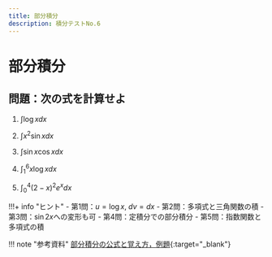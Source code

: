 ```yaml
---
title: 部分積分
description: 積分テストNo.6
---
```


# 部分積分

## 問題：次の式を計算せよ

1. $\displaystyle \int_{}^{} \log x dx$

2. $\displaystyle \int_{}^{} x^2\sin x dx$

3. $\displaystyle \int_{}^{} \sin x\cos x dx$

4. $\displaystyle \int_{1}^{6} x\log x dx$

5. $\displaystyle \int_{0}^{4} (2 - x)^2 e^x dx$

!!!+ info "ヒント"
    - 第1問：$u = \log x$, $dv = dx$
    - 第2問：多項式と三角関数の積
    - 第3問：$\sin 2x$への変形も可
    - 第4問：定積分での部分積分
    - 第5問：指数関数と多項式の積

!!! note "参考資料"
    [部分積分の公式と覚え方，例題](https://manabitimes.jp/math/1548){:target="_blank"}